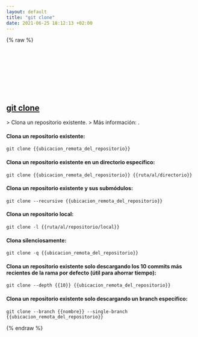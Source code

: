 ```yaml
---
layout: default
title: "git clone"
date: 2021-06-25 18:12:13 +02:00
---
```

{% raw %}
<h2 id="git-clone">
  <a href="/es/common/git-clone.html">git clone</a> <a href="#git-clone"><svg class="icon">
    <use href="/assets/images/unicode_sprite.svg#link" />
  </svg></a>
</h2>
> Clona un repositorio existente.
> Más información: <https://git-scm.com/docs/git-clone>.

#### Clona un repositorio existente:
```shell
git clone {{ubicacion_remota_del_repositorio}}
```
#### Clona un repositorio existente en un directorio específico:
```shell
git clone {{ubicacion_remota_del_repositorio}} {{ruta/al/directorio}}
```
#### Clona un repositorio existente y sus submódulos:
```shell
git clone --recursive {{ubicacion_remota_del_repositorio}}
```
#### Clona un repositorio local:
```shell
git clone -l {{ruta/al/repositorio/local}}
```
#### Clona silenciosamente:
```shell
git clone -q {{ubicacion_remota_del_repositorio}}
```
#### Clona un repositorio existente solo descargando los 10 commits más recientes de la rama por defecto (útil para ahorrar tiempo):
```shell
git clone --depth {{10}} {{ubicacion_remota_del_repositorio}}
```
#### Clona un repositorio existente solo descargando un branch específico:
```shell
git clone --branch {{nombre}} --single-branch {{ubicacion_remota_del_repositorio}}
```
{% endraw %}